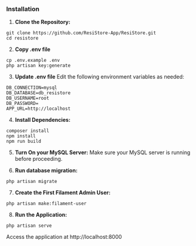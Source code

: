 ### Installation

1. **Clone the Repository:**

```shell
git clone https://github.com/ResiStore-App/ResiStore.git
cd resistore

```
2. **Copy .env file**

```shell
cp .env.example .env
php artisan key:generate

```

3. **Update .env file**
   Edit the following environment variables as needed:

```shell
DB_CONNECTION=mysql
DB_DATABASE=db_resistore
DB_USERNAME=root
DB_PASSWORD=
APP_URL=http://localhost

```

4. **Install Dependencies:**

```shell
composer install
npm install
npm run build
```

5. **Turn On your MySQL Server:**
   Make sure your MySQL server is running before proceeding.

6. **Run database migration:**

```shell
php artisan migrate
```

7. **Create the First Filament Admin User:**

```shell
php artisan make:filament-user
```

8. **Run the Application:**

```shell
php artisan serve
```

Access the application at http://localhost:8000
